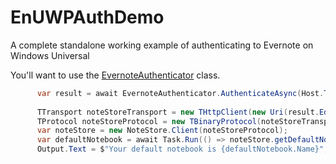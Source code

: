 # EnUWPAuthDemo
A complete standalone working example of authenticating to Evernote on Windows Universal

You'll want to use the [EvernoteAuthenticator](EvernoteUniveralWindowsAuthenticationDemo/EvernoteAuthenticator.cs) class.

``` C#
      var result = await EvernoteAuthenticator.AuthenticateAsync(Host.Text, Key.Text, Secret.Text, Callback.Text);
      
      TTransport noteStoreTransport = new THttpClient(new Uri(result.EdamNoteStoreUrl));
      TProtocol noteStoreProtocol = new TBinaryProtocol(noteStoreTransport);
      var noteStore = new NoteStore.Client(noteStoreProtocol);
      var defaultNotebook = await Task.Run(() => noteStore.getDefaultNotebook(result.AuthToken));
      Output.Text = $"Your default notebook is {defaultNotebook.Name}";
```
